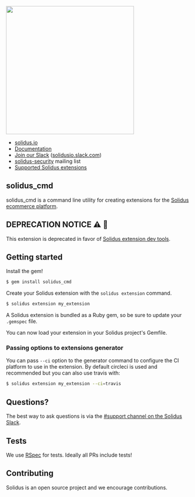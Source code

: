 <img src="./logo.svg" width=350>

- [solidus.io](http://solidus.io/)
- [Documentation](https://guides.solidus.io)
- [Join our Slack](http://slack.solidus.io/) ([solidusio.slack.com](http://solidusio.slack.com))
- [solidus-security](https://groups.google.com/forum/#!forum/solidus-security) mailing list
- [Supported Solidus extensions](http://extensions.solidus.io/)

## solidus_cmd

solidus_cmd is a command line utility for creating extensions for the [Solidus ecommerce platform](https://github.com/solidusio/solidus).

## DEPRECATION NOTICE :warning: :construction:

This extension is deprecated in favor of [Solidus extension dev tools](https://github.com/solidusio-contrib/solidus_extension_dev_tools).

## Getting started

Install the gem!

```bash
$ gem install solidus_cmd
```
Create your Solidus extension with the `solidus extension` command.

```bash
$ solidus extension my_extension
```

A Solidus extension is bundled as a Ruby gem, so be sure to update your `.gemspec` file.

You can now load your extension in your Solidus project's Gemfile.


### Passing options to extensions generator

You can pass `--ci` option to the generator command to configure the CI
platform to use in the extension. By default circleci is used and recommended
but you can also use travis with:

```bash
$ solidus extension my_extension --ci=travis
```

## Questions?

The best way to ask questions is via the [#support channel on the Solidus Slack](https://solidusio.slack.com/messages/support/details/).

## Tests

We use [RSpec](http://rspec.info) for tests. Ideally all PRs include tests!


## Contributing

Solidus is an open source project and we encourage contributions.
